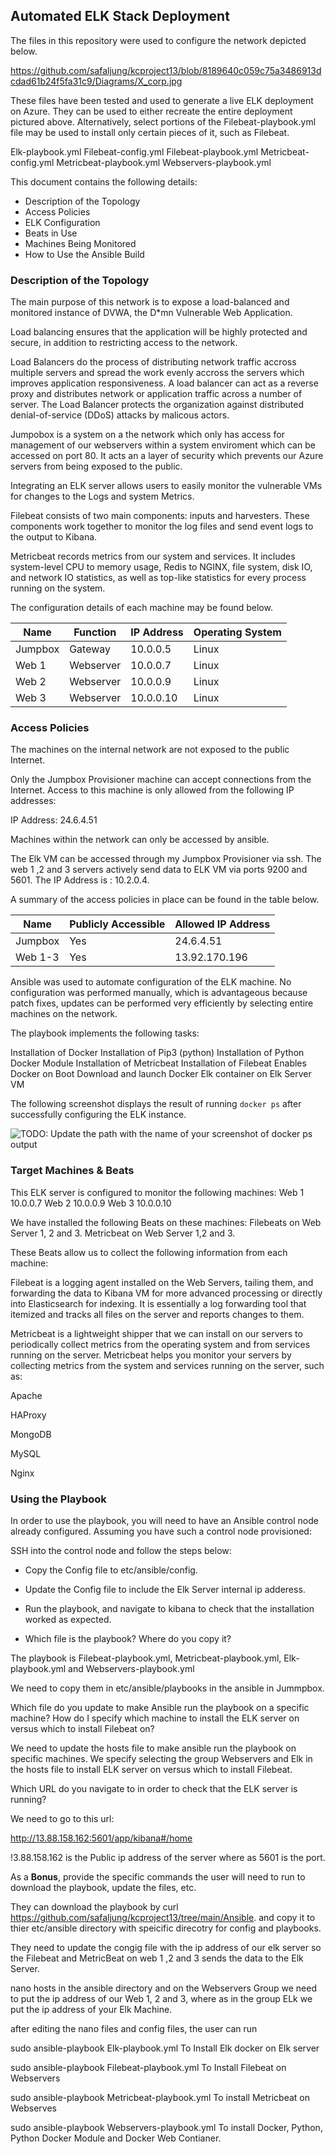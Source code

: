 ## Automated ELK Stack Deployment

The files in this repository were used to configure the network depicted below.

https://github.com/safaljung/kcproject13/blob/8189640c059c75a3486913dcdad61b24f5fa31c9/Diagrams/X_corp.jpg

These files have been tested and used to generate a live ELK deployment on Azure. They can be used to either recreate the entire deployment pictured above. Alternatively, select portions of the Filebeat-playbook.yml file may be used to install only certain pieces of it, such as Filebeat.

Elk-playbook.yml
Filebeat-config.yml
Filebeat-playbook.yml
Metricbeat-config.yml
Metricbeat-playbook.yml
Webservers-playbook.yml



This document contains the following details:
- Description of the Topology 
- Access Policies
- ELK Configuration
- Beats in Use
- Machines Being Monitored
- How to Use the Ansible Build


### Description of the Topology

The main purpose of this network is to expose a load-balanced and monitored instance of DVWA, the D*mn Vulnerable Web Application.

Load balancing ensures that the application will be highly protected and secure, in addition to restricting access to the network.

Load Balancers do the process of distributing network traffic accross multiple servers and spread the work evenly accross the servers which improves application responsiveness. A load balancer can act as a reverse proxy and distributes network or application traffic across a number of server. The Load Balancer protects the organization against distributed denial-of-service (DDoS) attacks by malicous actors. 

Jumpobox is a system on a the network which only has access for management of our webservers within a system enviroment which can be accessed on port 80. It acts an a layer of security which prevents our Azure servers from being exposed to the public.

Integrating an ELK server allows users to easily monitor the vulnerable VMs for changes to the Logs and system Metrics.

Filebeat consists of two main components: inputs and harvesters. These components work together to monitor the log files and send event logs to the output to Kibana.

Metricbeat records metrics from our system and services. It includes system-level CPU to memory usage, Redis to NGINX, file system, disk IO, and network IO statistics, as well as top-like statistics for every process running on the system.

The configuration details of each machine may be found below.

| Name    | Function  | IP Address | Operating System |
|---------|-----------|------------|------------------|
| Jumpbox | Gateway   | 10.0.0.5   | Linux            |
| Web 1   | Webserver | 10.0.0.7   | Linux            |
| Web 2   | Webserver | 10.0.0.9   | Linux            |
| Web 3   | Webserver | 10.0.0.10  | Linux            |

### Access Policies

The machines on the internal network are not exposed to the public Internet. 

Only the Jumpbox Provisioner machine can accept connections from the Internet. Access to this machine is only allowed from the following IP addresses:

IP Address: 24.6.4.51

Machines within the network can only be accessed by ansible.

The Elk VM can be accessed through my Jumpbox Provisioner via ssh. The web 1 ,2 and 3 servers actively send data to ELK VM via ports 9200 and 5601. The IP Address is : 10.2.0.4.

A summary of the access policies in place can be found in the table below.

| Name    | Publicly Accessible | Allowed IP Address |
|---------|---------------------|--------------------|
| Jumpbox | Yes                 | 24.6.4.51          |
| Web 1-3 | Yes                 | 13.92.170.196      |


Ansible was used to automate configuration of the ELK machine. No configuration was performed manually, which is advantageous because patch fixes, updates can be performed very efficiently by selecting entire machines on the network.


The playbook implements the following tasks:

Installation of Docker
Installation of Pip3 (python)
Installation of Python Docker Module
Installation of Metricbeat
Installation of Filebeat
Enables Docker on Boot
Download and launch Docker Elk container on Elk Server VM

The following screenshot displays the result of running `docker ps` after successfully configuring the ELK instance.

![TODO: Update the path with the name of your screenshot of docker ps output](Images/docker_ps_output.png)

### Target Machines & Beats
This ELK server is configured to monitor the following machines:
Web 1 10.0.0.7
Web 2 10.0.0.9
Web 3 10.0.0.10

We have installed the following Beats on these machines:
 Filebeats on Web Server 1, 2 and 3. Metricbeat on Web Server 1,2 and 3.

These Beats allow us to collect the following information from each machine:

Filebeat is a logging agent installed on the  Web Servers, tailing them, and forwarding the data to Kibana VM for more advanced processing or directly into Elasticsearch for indexing. It is essentially a log forwarding tool that itemized and tracks all files on the server and reports changes to them.

Metricbeat is a lightweight shipper that we can install on our servers to periodically collect metrics from the operating system and from services running on the server. Metricbeat helps you monitor your servers by collecting metrics from the system and services running on the server, such as:

Apache

HAProxy

MongoDB

MySQL

Nginx





### Using the Playbook
In order to use the playbook, you will need to have an Ansible control node already configured. Assuming you have such a control node provisioned: 

SSH into the control node and follow the steps below:
- Copy the Config file to etc/ansible/config.
- Update the Config file to include the Elk Server internal ip adderess. 
- Run the playbook, and navigate to kibana to check that the installation worked as expected.


- Which file is the playbook? Where do you copy it?

The playbook is Filebeat-playbook.yml, Metricbeat-playbook.yml, Elk-playbook.yml and Webservers-playbook.yml
 
 We need to copy them in etc/ansible/playbooks in the ansible in Jummpbox.
 
Which file do you update to make Ansible run the playbook on a specific machine? How do I specify which machine to install the ELK server on versus which to install Filebeat on?

We need to update the hosts file to make ansible run the playbook on specific machines. We specify selecting the group Webservers and Elk in the hosts file to install ELK server on versus which to install Filebeat.


Which URL do you navigate to in order to check that the ELK server is running?

We need to go to this url:

http://13.88.158.162:5601/app/kibana#/home

!3.88.158.162 is the Public ip address of the server where as 5601 is the port.


As a **Bonus**, provide the specific commands the user will need to run to download the playbook, update the files, etc.




They can download the playbook by 
curl  https://github.com/safaljung/kcproject13/tree/main/Ansible. and copy it to thier etc/ansible directory with speicific direcotry for config and playbooks. 

They need to update the congig file with the ip address of our elk server so the Filebeat and MetricBeat on web 1 ,2 and 3 sends the data to the Elk Server.

nano hosts in the ansible directory and on the Webservers Group we need to put the ip address of our Web 1, 2 and 3, where as in the group ELk we put the ip address of your Elk Machine.

after editing the nano files and config files, the user can run 

sudo ansible-playbook Elk-playbook.yml To Install Elk docker on Elk server


sudo ansible-playbook Filebeat-playbook.yml To Install Filebeat on Webservers  

sudo ansible-playbook Metricbeat-playbook.yml To install Metricbeat on Webserves

sudo ansible-playbook Webservers-playbook.yml To install Docker, Python,  Python Docker Module and Docker Web Contianer.

